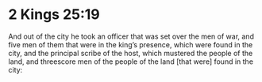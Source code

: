 # 2 Kings 25:19

And out of the city he took an officer that was set over the men of war, and five men of them that were in the king’s presence, which were found in the city, and the principal scribe of the host, which mustered the people of the land, and threescore men of the people of the land [that were] found in the city: